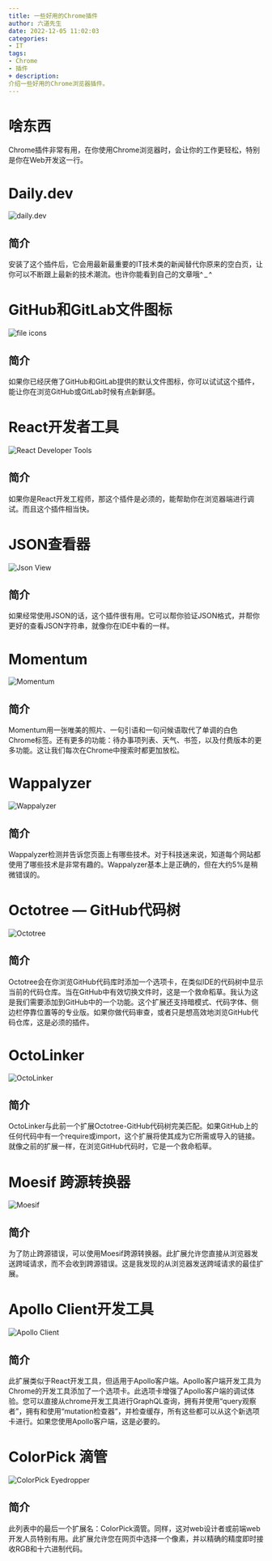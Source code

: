 ```yaml
---
title: 一些好用的Chrome插件
author: 六道先生
date: 2022-12-05 11:02:03
categories:
- IT
tags: 
- Chrome
- 插件
+ description:
介绍一些好用的Chrome浏览器插件。
---
```


# 啥东西
Chrome插件非常有用，在你使用Chrome浏览器时，会让你的工作更轻松，特别是你在Web开发这一行。

# Daily.dev
![daily.dev](https://miro.medium.com/max/1400/0*l-6Rud9EVWljMAgh.webp)

## 简介

安装了这个插件后，它会用最新最重要的IT技术类的新闻替代你原来的空白页，让你可以不断跟上最新的技术潮流。也许你能看到自己的文章哦^ _ ^ 

# GitHub和GitLab文件图标
![file icons](https://miro.medium.com/max/1400/0*PpDSOE-flf7nvlqC.webp)

## 简介

如果你已经厌倦了GitHub和GitLab提供的默认文件图标，你可以试试这个插件，能让你在浏览GitHub或GitLab时候有点新鲜感。

# React开发者工具
![React Developer Tools](https://miro.medium.com/max/1280/0*zfWahbEduQmIgQJa.webp)

## 简介

如果你是React开发工程师，那这个插件是必须的，能帮助你在浏览器端进行调试。而且这个插件相当快。

# JSON查看器
![Json View](https://miro.medium.com/max/1280/0*g65d6HziKpHA4zge)

## 简介

如果经常使用JSON的话，这个插件很有用。它可以帮你验证JSON格式，并帮你更好的查看JSON字符串，就像你在IDE中看的一样。

# Momentum

![Momentum](https://miro.medium.com/max/1400/0*7_jydHlCovKD7z_c.webp)

## 简介

Momentum用一张唯美的照片、一句引语和一句问候语取代了单调的白色Chrome标签。还有更多的功能：待办事项列表、天气、书签，以及付费版本的更多功能。这让我们每次在Chrome中搜索时都更加放松。

# Wappalyzer

![Wappalyzer](https://miro.medium.com/max/1280/0*bXT9x6-mmilr-Gbp.webp)

## 简介

Wappalyzer检测并告诉您页面上有哪些技术。对于科技迷来说，知道每个网站都使用了哪些技术是非常有趣的。Wappalyzer基本上是正确的，但在大约5%是稍微错误的。

# Octotree — GitHub代码树

![Octotree](https://miro.medium.com/max/1280/0*-gGFTmKU4Mq_LtEu)

## 简介

Octotree会在你浏览GitHub代码库时添加一个选项卡，在类似IDE的代码树中显示当前的代码仓库。当在GitHub中有效切换文件时，这是一个救命稻草。我认为这是我们需要添加到GitHub中的一个功能。这个扩展还支持暗模式、代码字体、侧边栏停靠位置等的专业版。如果你做代码审查，或者只是想高效地浏览GitHub代码仓库，这是必须的插件。

# OctoLinker

![OctoLinker](https://miro.medium.com/max/1280/0*Ei9rU01TTsIxj9ID)

## 简介

OctoLinker与此前一个扩展Octotree-GitHub代码树完美匹配。如果GitHub上的任何代码中有一个require或import，这个扩展将使其成为它所需或导入的链接。就像之前的扩展一样，在浏览GitHub代码时，它是一个救命稻草。

# Moesif 跨源转换器

![Moesif](https://miro.medium.com/max/1280/0*7EH8gBN60CdNt0mm)

## 简介

为了防止跨源错误，可以使用Moesif跨源转换器。此扩展允许您直接从浏览器发送跨域请求，而不会收到跨源错误。这是我发现的从浏览器发送跨域请求的最佳扩展。

# Apollo Client开发工具

![Apollo Client](https://miro.medium.com/max/1280/0*usYhxekpeoKSHYm5)

## 简介

此扩展类似于React开发工具，但适用于Apollo客户端。Apollo客户端开发工具为Chrome的开发工具添加了一个选项卡。此选项卡增强了Apollo客户端的调试体验。您可以直接从chrome开发工具进行GraphQL查询，拥有并使用“query观察者”，拥有和使用“mutation检查器”，并检查缓存，所有这些都可以从这个新选项卡进行。如果您使用Apollo客户端，这是必要的。

# ColorPick 滴管

![ColorPick Eyedropper](https://miro.medium.com/max/1280/0*kk-KS8xY19ceGuw_)

## 简介

此列表中的最后一个扩展名：ColorPick滴管。同样，这对web设计者或前端web开发人员特别有用。此扩展允许您在网页中选择一个像素，并以精确的精度即时接收RGB和十六进制代码。
